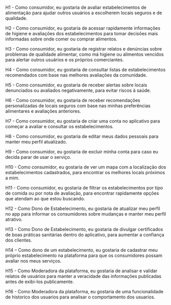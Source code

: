 H1 - Como consumidor, eu gostaria de avaliar estabelecimentos de alimentação para ajudar outros usuários a escolherem locais seguros e de qualidade.

H2 - Como consumidor, eu gostaria de acessar rapidamente informações de higiene e avaliações dos estabelecimentos para tomar decisões mais informadas sobre onde comer ou comprar alimentos.

H3 - Como consumidor, eu gostaria de registrar relatos e denúncias sobre problemas de qualidade alimentar, como má higiene ou alimentos vencidos para alertar outros usuários e os próprios comerciantes.

H4 - Como consumidor, eu gostaria de consultar listas de estabelecimentos recomendados com base nas melhores avaliações da comunidade.

H5 - Como consumidor, eu gostaria de receber alertas sobre locais denunciados ou avaliados negativamente, para evitar riscos à saúde.

H6 - Como consumidor, eu gostaria de receber recomendações personalizadas de locais seguros com base nas minhas preferências alimentares e avaliações anteriores.

H7 - Como consumidor, eu gostaria de criar uma conta no aplicativo para começar a avaliar e consultar os estabelecimentos.

H8 - Como consumidor, eu gostaria de editar meus dados pessoais para manter meu perfil atualizado.

H9 - Como consumidor, eu gostaria de excluir minha conta para caso eu decida parar de usar o serviço.

H10 - Como consumidor, eu gostaria de ver um mapa com a localização dos estabelecimentos cadastrados, para encontrar os melhores locais próximos a mim.

H11 - Como consumidor, eu gostaria de filtrar os estabelecimentos por tipo de comida ou por nota de avaliação, para encontrar rapidamente opções que atendam ao que estou buscando.

H12 - Como Dono de Estabelecimento, eu gostaria de atualizar meu perfil no app para informar os consumidores sobre mudanças e manter meu perfil atrativo.

H13 - Como Dono de Estabelecimento, eu gostaria de divulgar certificados de boas práticas sanitárias dentro do aplicativo, para aumentar a confiança dos clientes.

H14 – Como dono de um estabelecimento, eu gostaria de cadastrar meu próprio estabelecimento na plataforma para que os consumidores possam avaliar nos meus serviços.

H15 - Como Moderadora da plataforma, eu gostaria de analisar e validar relatos de usuários para manter a veracidade das informações publicadas antes de exibi-los publicamente.

H16 - Como Moderadora da plataforma, eu gostaria de uma funcionalidade de historico dos usuarios para analisar o comportamento dos usuarios.
